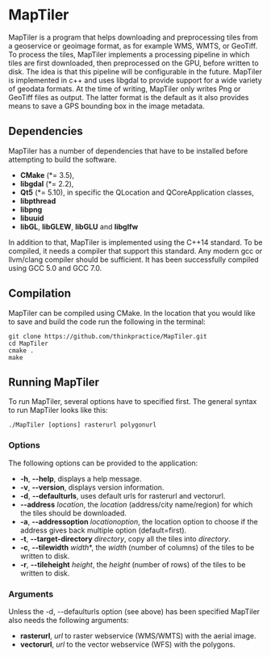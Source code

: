 MapTiler
========

MapTiler is a program that helps downloading and preprocessing tiles from a geoservice or geoimage format, as for example WMS, WMTS, or GeoTiff. To process the tiles, MapTiler implements a processing pipeline in which tiles are first downloaded, then preprocessed on the GPU, before written to disk. The idea is that this pipeline will be configurable in the future. MapTiler is implemented in c++ and uses libgdal to provide support for a wide variety of geodata formats. At the time of writing, MapTiler only writes Png or GeoTiff files as output. The latter format is the default as it also provides means to save a GPS bounding box in the image metadata.


## Dependencies

MapTiler has a number of dependencies that have to be installed before attempting to build the software.
* **CMake** (*= 3.5),
* **libgdal** (*= 2.2),
* **Qt5** (*= 5.10), in specific the QLocation and QCoreApplication classes,
* **libpthread**
* **libpng**
* **libuuid**
* **libGL**, **libGLEW**, **libGLU** and **libglfw**

In addition to that, MapTiler is implemented using the C++14 standard. To be compiled, it needs a compiler that support this standard. Any modern gcc or llvm/clang compiler should be sufficient. It has been successfully compiled using GCC 5.0 and GCC 7.0.

## Compilation

MapTiler can be compiled using CMake. In the location that you would like to save and build the code run the following in the terminal:

~~~~
git clone https://github.com/thinkpractice/MapTiler.git
cd MapTiler
cmake .
make
~~~~

## Running MapTiler

To run MapTiler, several options have to specified first. The general syntax to run MapTiler looks like this:

~~~~
./MapTiler [options] rasterurl polygonurl
~~~~

### Options

The following options can be provided to the application:
* **-h**, **--help**, displays a help message.
* **-v**, **--version**, displays version information.
* **-d**, **--defaulturls**, uses default urls for rasterurl and vectorurl.
* **--address** *location*, the *location* (address/city name/region) for which the tiles should be downloaded.
* **-a**, **--addressoption** *locationoption*, the location option to choose if the address gives back multiple option (default=first).
* **-t**, **--target-directory** *directory*, copy all the tiles into *directory*.
* **-c**, **--tilewidth** *width**, the *width* (number of columns) of the tiles to be written to disk.
* **-r**, **--tileheight** *height*, the *height* (number of rows) of the tiles to be written to disk.

### Arguments

Unless the -d, --defaulturls option (see above) has been specified MapTiler also needs the following arguments:
* **rasterurl**, *url* to raster webservice (WMS/WMTS) with the aerial image.
* **vectorurl**, *url* to the vector webservice (WFS) with the polygons.

